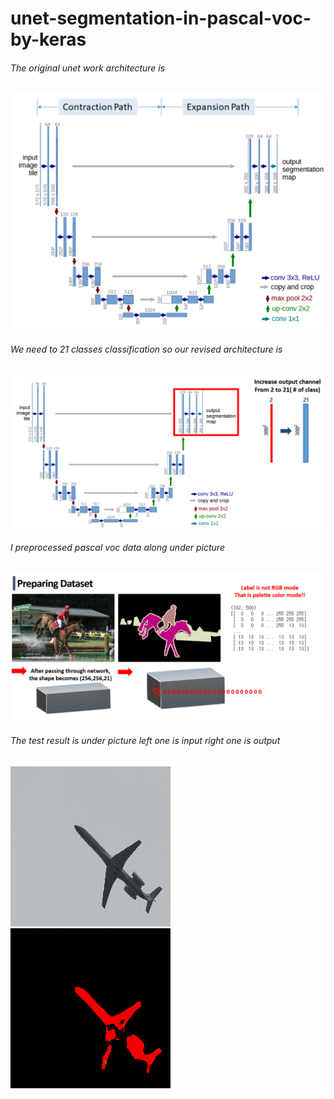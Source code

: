 # unet-segmentation-in-pascal-voc-by-keras


###### The original unet work architecture is 
![1](./read_md/1.png)



###### We need to 21 classes classification so our revised architecture is 
![2](./read_md/2.png)



###### I preprocessed pascal voc data along under picture
![3](./read_md/3.png)


###### The test result is under picture left one is input right one is output
![4](./read_md/4.png) ![5](./read_md/5.png)
